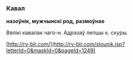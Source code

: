### Кавал
**назоўнік, мужчынскі род, размоўнае**

Вялікі кавалак чаго-н. Адрэзаў лепшы к. скуры.

<a rel="author">[http://rv-blr.com/](http://rv-blr.com/slounik.jsp?letterId=0&maskId=0&pageId=1249)</a>
